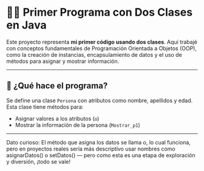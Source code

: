 # 🧑‍💻 Primer Programa con Dos Clases en Java

Este proyecto representa **mi primer código usando dos clases**. Aquí trabajé con conceptos fundamentales de Programación Orientada a Objetos (OOP), como la creación de instancias, encapsulamiento de datos y el uso de métodos para asignar y mostrar información.

---

## 🧾 ¿Qué hace el programa?

Se define una clase `Persona` con atributos como nombre, apellidos y edad. Esta clase tiene métodos para:

- Asignar valores a los atributos (`o`)
- Mostrar la información de la persona (`Mostrar_p1`)

---
Dato curioso: El método que asigna los datos se llama o, lo cual funciona, pero en proyectos reales sería más descriptivo usar nombres como asignarDatos() o setDatos() — pero como esta es una etapa de exploración y diversión, ¡todo se vale!